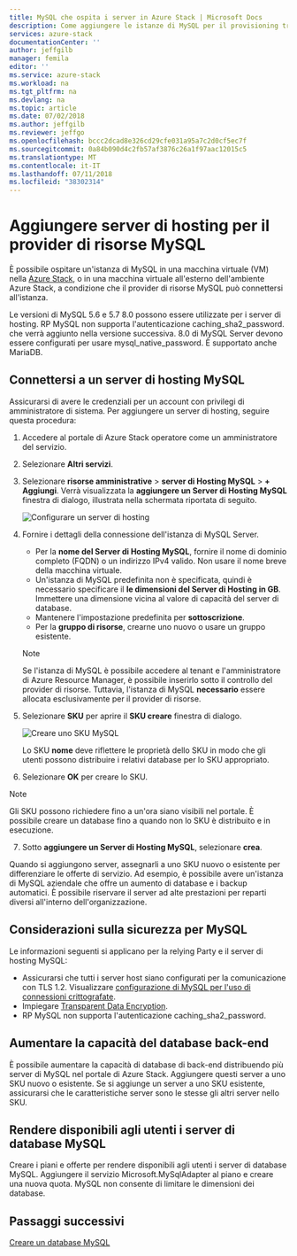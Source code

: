 ```yaml
---
title: MySQL che ospita i server in Azure Stack | Microsoft Docs
description: Come aggiungere le istanze di MySQL per il provisioning tramite il Provider di risorse MySQL Adapter
services: azure-stack
documentationCenter: ''
author: jeffgilb
manager: femila
editor: ''
ms.service: azure-stack
ms.workload: na
ms.tgt_pltfrm: na
ms.devlang: na
ms.topic: article
ms.date: 07/02/2018
ms.author: jeffgilb
ms.reviewer: jeffgo
ms.openlocfilehash: bccc2dcad8e326cd29cfe031a95a7c2d0cf5ec7f
ms.sourcegitcommit: 0a84b090d4c2fb57af3876c26a1f97aac12015c5
ms.translationtype: MT
ms.contentlocale: it-IT
ms.lasthandoff: 07/11/2018
ms.locfileid: "38302314"
---
```

# <a name="add-hosting-servers-for-the-mysql-resource-provider"></a>Aggiungere server di hosting per il provider di risorse MySQL

È possibile ospitare un'istanza di MySQL in una macchina virtuale (VM) nella [Azure Stack](azure-stack-poc.md), o in una macchina virtuale all'esterno dell'ambiente Azure Stack, a condizione che il provider di risorse MySQL può connettersi all'istanza.

Le versioni di MySQL 5.6 e 5.7 8.0 possono essere utilizzate per i server di hosting. RP MySQL non supporta l'autenticazione caching_sha2_password. che verrà aggiunto nella versione successiva. 8.0 di MySQL Server devono essere configurati per usare mysql_native_password. È supportato anche MariaDB.

## <a name="connect-to-a-mysql-hosting-server"></a>Connettersi a un server di hosting MySQL

Assicurarsi di avere le credenziali per un account con privilegi di amministratore di sistema. Per aggiungere un server di hosting, seguire questa procedura:

1. Accedere al portale di Azure Stack operatore come un amministratore del servizio.
2. Selezionare **Altri servizi**.
3. Selezionare **risorse amministrative** > **server di Hosting MySQL** > **+ Aggiungi**. Verrà visualizzata la **aggiungere un Server di Hosting MySQL** finestra di dialogo, illustrata nella schermata riportata di seguito.

   ![Configurare un server di hosting](./media/azure-stack-mysql-rp-deploy/mysql-add-hosting-server-2.png)

4. Fornire i dettagli della connessione dell'istanza di MySQL Server.

   * Per la **nome del Server di Hosting MySQL**, fornire il nome di dominio completo (FQDN) o un indirizzo IPv4 valido. Non usare il nome breve della macchina virtuale.
   * Un'istanza di MySQL predefinita non è specificata, quindi è necessario specificare il **le dimensioni del Server di Hosting in GB**. Immettere una dimensione vicina al valore di capacità del server di database.
   * Mantenere l'impostazione predefinita per **sottoscrizione**.
   * Per la **gruppo di risorse**, crearne uno nuovo o usare un gruppo esistente.

   > [!NOTE]
   > Se l'istanza di MySQL è possibile accedere al tenant e l'amministratore di Azure Resource Manager, è possibile inserirlo sotto il controllo del provider di risorse. Tuttavia, l'istanza di MySQL **necessario** essere allocata esclusivamente per il provider di risorse.

5. Selezionare **SKU** per aprire il **SKU creare** finestra di dialogo.

   ![Creare uno SKU MySQL](./media/azure-stack-mysql-rp-deploy/mysql-new-sku.png)

   Lo SKU **nome** deve riflettere le proprietà dello SKU in modo che gli utenti possono distribuire i relativi database per lo SKU appropriato.

6. Selezionare **OK** per creare lo SKU.
> [!NOTE]
> Gli SKU possono richiedere fino a un'ora siano visibili nel portale. È possibile creare un database fino a quando non lo SKU è distribuito e in esecuzione.

7. Sotto **aggiungere un Server di Hosting MySQL**, selezionare **crea**.

Quando si aggiungono server, assegnarli a uno SKU nuovo o esistente per differenziare le offerte di servizio. Ad esempio, è possibile avere un'istanza di MySQL aziendale che offre un aumento di database e i backup automatici. È possibile riservare il server ad alte prestazioni per reparti diversi all'interno dell'organizzazione.

## <a name="security-considerations-for-mysql"></a>Considerazioni sulla sicurezza per MySQL

Le informazioni seguenti si applicano per la relying Party e il server di hosting MySQL:

* Assicurarsi che tutti i server host siano configurati per la comunicazione con TLS 1.2. Visualizzare [configurazione di MySQL per l'uso di connessioni crittografate](https://dev.mysql.com/doc/refman/5.7/en/using-encrypted-connections.html).
* Impiegare [Transparent Data Encryption](https://dev.mysql.com/doc/mysql-secure-deployment-guide/5.7/en/secure-deployment-data-encryption.html).
* RP MySQL non supporta l'autenticazione caching_sha2_password.

## <a name="increase-backend-database-capacity"></a>Aumentare la capacità del database back-end

È possibile aumentare la capacità di database di back-end distribuendo più server di MySQL nel portale di Azure Stack. Aggiungere questi server a uno SKU nuovo o esistente. Se si aggiunge un server a uno SKU esistente, assicurarsi che le caratteristiche server sono le stesse gli altri server nello SKU.

## <a name="make-mysql-database-servers-available-to-your-users"></a>Rendere disponibili agli utenti i server di database MySQL

Creare i piani e offerte per rendere disponibili agli utenti i server di database MySQL. Aggiungere il servizio Microsoft.MySqlAdapter al piano e creare una nuova quota. MySQL non consente di limitare le dimensioni dei database.

## <a name="next-steps"></a>Passaggi successivi

[Creare un database MySQL](azure-stack-mysql-resource-provider-databases.md)